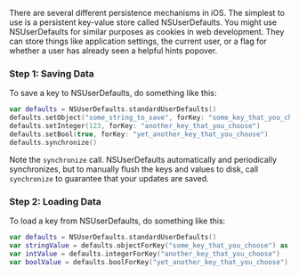 There are several different persistence mechanisms in iOS. The simplest to use is a persistent key-value store called NSUserDefaults. You might use NSUserDefaults for similar purposes as cookies in web development. They can store things like application settings, the current user, or a flag for whether a user has already seen a helpful hints popover.

### Step 1: Saving Data

To save a key to NSUserDefaults, do something like this:

```swift
var defaults = NSUserDefaults.standardUserDefaults()
defaults.setObject("some_string_to_save", forKey: "some_key_that_you_choose")
defaults.setInteger(123, forKey: "another_key_that_you_choose")
defaults.setBool(true, forKey: "yet_another_key_that_you_choose")
defaults.synchronize()

```

Note the `synchronize` call. NSUserDefaults automatically and periodically synchronizes, but to manually flush the keys and values to disk, call `synchronize` to guarantee that your updates are saved.

### Step 2: Loading Data

To load a key from NSUserDefaults, do something like this:

```swift
var defaults = NSUserDefaults.standardUserDefaults()
var stringValue = defaults.objectForKey("some_key_that_you_choose") as String
var intValue = defaults.integerForKey("another_key_that_you_choose")
var boolValue = defaults.boolForKey("yet_another_key_that_you_choose")
```

